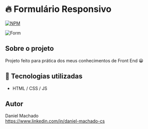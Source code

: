 # 🔥 Formulário Responsivo 
[![NPM](https://img.shields.io/npm/l/react)](https://github.com/daniellMC/FormResponsive/blob/main/LICENSE)

![Form](https://github.com/daniellMC/FormResponsive/assets/138526023/cc7f6a21-aea3-4a1f-b03f-a0afdba1ea56)

## Sobre o projeto 
Projeto feito para prática dos meus conhecimentos de Front End 😀

## 🚀 Tecnologias utilizadas 
- HTML / CSS / JS

## Autor 
Daniel Machado 
<br /> 
https://www.linkedin.com/in/daniel-machado-cs
